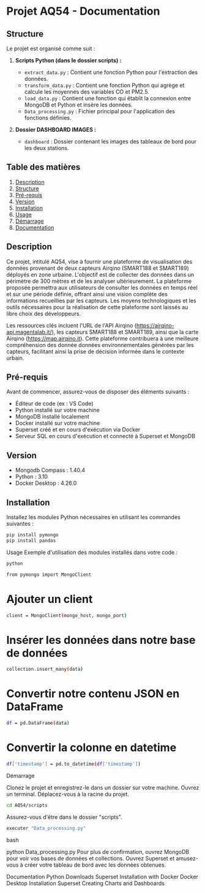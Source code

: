 # Projet AQ54 - Documentation

## Structure

Le projet est organisé comme suit :

1. **Scripts Python (dans le dossier scripts) :**
   - `extract_data.py` : Contient une fonction Python pour l'extraction des données.
   - `transform_data.py` : Contient une fonction Python qui agrège et calcule les moyennes des variables CO et PM2.5.
   - `load_data.py` : Contient une fonction qui établit la connexion entre MongoDB et Python et insère les données.
   - `Data_processing.py` : Fichier principal pour l'application des fonctions définies.

2. **Dossier DASHBOARD IMAGES :**
   - `dashboard` : Dossier contenant les images des tableaux de bord pour les deux stations.



## Table des matières
1. [Description](#description)
2. [Structure](#structure)
3. [Pré-requis](#pré-requis)
4. [Version](#version)
5. [Installation](#installation)
6. [Usage](#usage)
7. [Démarrage](#démarrage)
8. [Documentation](#documentation)

## Description
Ce projet, intitulé AQ54, vise à fournir une plateforme de visualisation des données provenant de deux capteurs Airqino (SMART188 et SMART189) déployés en zone urbaine. 
L'objectif est de collecter des données dans un périmètre de 300 mètres et de les analyser ultérieurement.
La plateforme proposée permettra aux utilisateurs de consulter les données en temps réel et sur une période définie, offrant ainsi une vision complète des informations recueillies par les capteurs. 
Les moyens technologiques et les outils nécessaires pour la réalisation de cette plateforme sont laissés au libre choix des développeurs.

Les ressources clés incluent l'URL de l'API Airqino (https://airqino-api.magentalab.it/), les capteurs SMART188 et SMART189, ainsi que la carte Airqino (https://map.airqino.it).
Cette plateforme contribuera à une meilleure compréhension des donnée
données environnementales générées par les capteurs, facilitant ainsi la prise de décision informée dans le contexte urbain.

## Pré-requis

Avant de commencer, assurez-vous de disposer des éléments suivants :
- Éditeur de code (ex : VS Code)
- Python installé sur votre machine
- MongoDB installé localement
- Docker installé sur votre machine
- Superset créé et en cours d'exécution via Docker
- Serveur SQL en cours d'exécution et connecté à Superset et MongoDB

## Version

- Mongodb Compass : 1.40.4
- Python : 3.10
- Docker Desktop : 4.26.0

## Installation

Installez les modules Python nécessaires en utilisant les commandes suivantes :
```bash
pip install pymongo
pip install pandas
```

Usage
Exemple d'utilisation des modules installés dans votre code :
```bash 
python              

from pymongo import MongoClient
```
# Ajouter un client
```bash 
client = MongoClient(mongo_host, mongo_port)
```
# Insérer les données dans notre base de données
```bash 
collection.insert_many(data)

```

# Convertir notre contenu JSON en DataFrame
```bash 
df = pd.DataFrame(data)
```
# Convertir la colonne en datetime
```bash 
df['timestamp'] = pd.to_datetime(df['timestamp'])
```
Démarrage

Clonez le projet et enregistrez-le dans un dossier sur votre machine.
Ouvrez un terminal.
Déplacez-vous à la racine du projet. 
```bash
cd AQ54/scripts
```
Assurez-vous d'être dans le dossier "scripts".

```bash
executer "Data_processing.py" 
```
bash

python Data_processing.py
Pour plus de confirmation, ouvrez MongoDB pour voir vos bases de données et collections.
Ouvrez Superset et amusez-vous à créer votre tableau de bord avec les données obtenues.


Documentation
Python Downloads
Superset Installation with Docker
Docker Desktop Installation
Superset Creating Charts and Dashboards
